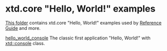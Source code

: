 # xtd.core "Hello, World!" examples

[This folder](.) contains xtd.core "Hello, World!" examples used by [Reference Guide](https://codedocs.xyz/gammasoft71/xtd/) and more.

[hello_world_console](hello_world_console/README.md) The classic first application "Hello, World!" with [xtd::console](../../../src/xtd.core/include/xtd/basic_console.h) class.

